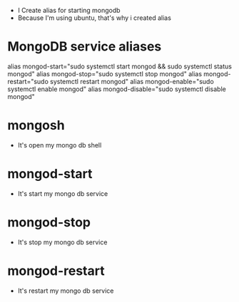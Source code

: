 - I Create alias for starting mongodb
- Because I'm using ubuntu, that's why i created alias

# MongoDB service aliases

alias mongod-start="sudo systemctl start mongod && sudo systemctl status mongod"
alias mongod-stop="sudo systemctl stop mongod"
alias mongod-restart="sudo systemctl restart mongod"
alias mongod-enable="sudo systemctl enable mongod"
alias mongod-disable="sudo systemctl disable mongod"

# mongosh

- It's open my mongo db shell

# mongod-start

- It's start my mongo db service

# mongod-stop

- It's stop my mongo db service

# mongod-restart

- It's restart my mongo db service
